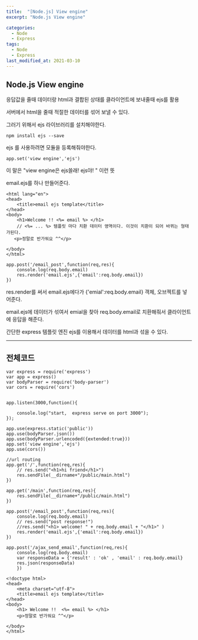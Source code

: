 ```yaml
---
title:  "[Node.js] View engine"
excerpt: "Node.js View engine"

categories:
  - Node
  - Express
tags:
  - Node
  - Express
last_modified_at: 2021-03-10
---
```


## Node.js  View engine

응답값을 줄때 데이터랑 html과 결합된 상태를 클라이언트에 보내줄때 ejs를 활용


서버에서 html을 줄때 적절한 데이터를 섞어 보낼 수 있다.

그러기 위해서 ejs 라이브러리를 설치해야한다. 

```
npm install ejs --save
```



ejs 를 사용하려면 모듈을 등록해줘야한다. 

```
app.set('view engine','ejs') 
```

 이 말은 "view engine은 ejs쓸래! ejs야! " 이런 뜻



email.ejs를 하나 만들어준다.

```
<html lang="en">
<head>
    <title>email ejs template</title>
</head>
<body>
    <h1>Welcome !! <%= email %> </h1> 
    // <%= ... %> 템플릿 마다 치환 데이터 영역이다. 이것이 치환이 되어 바뀌는 형태 가된다.
   <p>정말로 반가워요 ^^</p>

</body>
</html>

```





```
app.post('/email_post',function(req,res){
    console.log(req.body.email)
    res.render('email.ejs',{'email':req.body.email})
})
```

res.render를 써서 email.ejs에다가 {'emial':req.body.email} 객체, 오브젝트를 넣어준다. 

email.ejs에 데이터가 섞여서 emial을 찾아 req.body.email로 치환해줘서 클라이언트에 응답을 해준다. 



간단한 express 템플릿 엔진 ejs를 이용해서 데이터를 html과 섞을 수 있다.



------

## 전체코드



```
var express = require('express')
var app = express()
var bodyParser = require('body-parser')
var cors = require('cors')


app.listen(3000,function(){

    console.log("start,  express serve on port 3000");
});

app.use(express.static('public'))
app.use(bodyParser.json())
app.use(bodyParser.urlencoded({extended:true}))
app.set('view engine','ejs')
app.use(cors())

//url routing
app.get('/',function(req,res){
    // res.send("<h1>hi friend</h1>")
    res.sendFile(__dirname+"/public/main.html")
})

app.get('/main',function(req,res){
    res.sendFile(__dirname+"/public/main.html")
})

app.post('/email_post',function(req,res){
    console.log(req.body.email)
    // res.send("post response!")
    //res.send("<h1> welcome! " + req.body.email + "</h1>" )
    res.render('email.ejs',{'email':req.body.email})
})

app.post('/ajax_send_email',function(req,res){
    console.log(req.body.email)
    var responseData = {'result' : 'ok' , 'email' : req.body.email}
    res.json(responseData)
    })
```

```
<!doctype html>
<head>
    <meta charset="utf-8">
    <title>email ejs template</title>
</head>
<body>
    <h1> Welcome !!  <%= email %> </h1>
    <p>정말로 반가워요 ^^</p>
    
</body>
</html>
```

